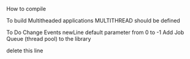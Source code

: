 
How to compile

To build Multitheaded applications MULTITHREAD should be defined


To Do
Change Events newLine default parameter from 0 to -1
Add Job Queue (thread pool) to the library


delete this line
